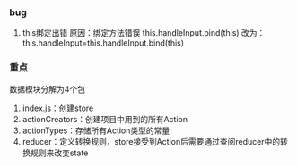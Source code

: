 ### bug
1. this绑定出错
原因：绑定方法错误
this.handleInput.bind(this)
改为：this.handleInput=this.handleInput.bind(this)

### 重点
数据模块分解为4个包
1. index.js：创建store
2. actionCreators：创建项目中用到的所有Action
3. actionTypes：存储所有Action类型的常量
4. reducer：定义转换规则，store接受到Action后需要通过查阅reducer中的转换规则来改变state